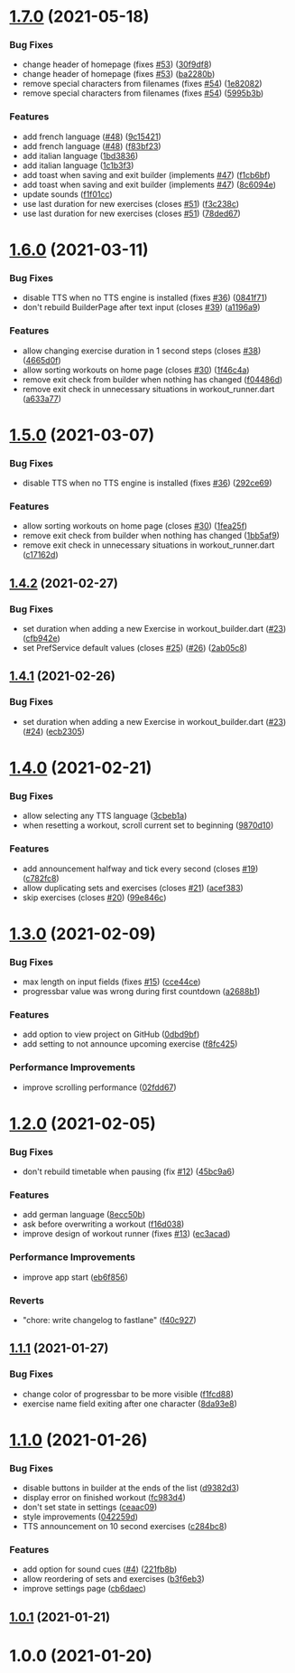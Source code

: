 # [1.7.0](https://github.com/blockbasti/just_another_workout_timer/compare/v1.6.0...v1.7.0) (2021-05-18)


### Bug Fixes

* change header of homepage (fixes [#53](https://github.com/blockbasti/just_another_workout_timer/issues/53)) ([30f9df8](https://github.com/blockbasti/just_another_workout_timer/commit/30f9df8dbecb5b82a39533adcea4d8e041ce139f))
* change header of homepage (fixes [#53](https://github.com/blockbasti/just_another_workout_timer/issues/53)) ([ba2280b](https://github.com/blockbasti/just_another_workout_timer/commit/ba2280b14be25b0d79eef6f1686779b9944accfa))
* remove special characters from filenames (fixes [#54](https://github.com/blockbasti/just_another_workout_timer/issues/54)) ([1e82082](https://github.com/blockbasti/just_another_workout_timer/commit/1e820820ee75fa3347045ccdfa0e16c0e2e670f5))
* remove special characters from filenames (fixes [#54](https://github.com/blockbasti/just_another_workout_timer/issues/54)) ([5995b3b](https://github.com/blockbasti/just_another_workout_timer/commit/5995b3b10a46a8f2ae5218e2bac6732c3f574a9b))


### Features

* add french language ([#48](https://github.com/blockbasti/just_another_workout_timer/issues/48)) ([9c15421](https://github.com/blockbasti/just_another_workout_timer/commit/9c15421ceb7e432d4b5b741a5b2a3c0754f72b2e))
* add french language ([#48](https://github.com/blockbasti/just_another_workout_timer/issues/48)) ([f83bf23](https://github.com/blockbasti/just_another_workout_timer/commit/f83bf235997a8ae61093285bff2736b081196d6a))
* add italian language ([1bd3836](https://github.com/blockbasti/just_another_workout_timer/commit/1bd3836afd531ba228e207429c2e7b8f2a6d149f))
* add italian language ([1c1b3f3](https://github.com/blockbasti/just_another_workout_timer/commit/1c1b3f3243837ebb8cddad083082104e7337ef40))
* add toast when saving and exit builder (implements [#47](https://github.com/blockbasti/just_another_workout_timer/issues/47)) ([f1cb6bf](https://github.com/blockbasti/just_another_workout_timer/commit/f1cb6bf5d1ddd917cc5e8e221d9b4607adbf32ba))
* add toast when saving and exit builder (implements [#47](https://github.com/blockbasti/just_another_workout_timer/issues/47)) ([8c6094e](https://github.com/blockbasti/just_another_workout_timer/commit/8c6094e903aa001159cc51eda58e8d4d8038e615))
* update sounds ([f1f01cc](https://github.com/blockbasti/just_another_workout_timer/commit/f1f01cc8efe3273859a577a4ccc4fc32e50dd7b8))
* use last duration for new exercises (closes [#51](https://github.com/blockbasti/just_another_workout_timer/issues/51)) ([f3c238c](https://github.com/blockbasti/just_another_workout_timer/commit/f3c238c36cfc0aa2e09f5ed11dd996ba42140437))
* use last duration for new exercises (closes [#51](https://github.com/blockbasti/just_another_workout_timer/issues/51)) ([78ded67](https://github.com/blockbasti/just_another_workout_timer/commit/78ded672be207e6ce877aa5d4f3a629af968b011))



# [1.6.0](https://github.com/blockbasti/just_another_workout_timer/compare/v1.5.0...v1.6.0) (2021-03-11)


### Bug Fixes

* disable TTS when no TTS engine is installed (fixes [#36](https://github.com/blockbasti/just_another_workout_timer/issues/36)) ([0841f71](https://github.com/blockbasti/just_another_workout_timer/commit/0841f7173b8617a60b7e0c7d5ffbdb684040be9f))
* don't rebuild BuilderPage after text input (closes [#39](https://github.com/blockbasti/just_another_workout_timer/issues/39)) ([a1196a9](https://github.com/blockbasti/just_another_workout_timer/commit/a1196a98eaa2c19c2570a69dfe776460b1b405ae))


### Features

* allow changing exercise duration in 1 second steps (closes [#38](https://github.com/blockbasti/just_another_workout_timer/issues/38)) ([4665d0f](https://github.com/blockbasti/just_another_workout_timer/commit/4665d0f49c0a9f59b21185831ee40c109f0973be))
* allow sorting workouts on home page (closes [#30](https://github.com/blockbasti/just_another_workout_timer/issues/30)) ([1f46c4a](https://github.com/blockbasti/just_another_workout_timer/commit/1f46c4ad138c74182b3d97ef50b63908014313b5))
* remove exit check from builder when nothing has changed ([f04486d](https://github.com/blockbasti/just_another_workout_timer/commit/f04486dbc8baec4a8bca92ebf1a0621be48c0168))
* remove exit check in unnecessary situations in workout_runner.dart ([a633a77](https://github.com/blockbasti/just_another_workout_timer/commit/a633a77b6df9c4246bedaf7fc9ef776fca437088))



# [1.5.0](https://github.com/blockbasti/just_another_workout_timer/compare/v1.4.2...v1.5.0) (2021-03-07)


### Bug Fixes

* disable TTS when no TTS engine is installed (fixes [#36](https://github.com/blockbasti/just_another_workout_timer/issues/36)) ([292ce69](https://github.com/blockbasti/just_another_workout_timer/commit/292ce699ef3823057cd74344f4b97986be8e9e2c))


### Features

* allow sorting workouts on home page (closes [#30](https://github.com/blockbasti/just_another_workout_timer/issues/30)) ([1fea25f](https://github.com/blockbasti/just_another_workout_timer/commit/1fea25f682af97d17855769d419406dc25e9f3ae))
* remove exit check from builder when nothing has changed ([1bb5af9](https://github.com/blockbasti/just_another_workout_timer/commit/1bb5af98b3dbbe8d3da2b6b694ffe90f2af558da))
* remove exit check in unnecessary situations in workout_runner.dart ([c17162d](https://github.com/blockbasti/just_another_workout_timer/commit/c17162d3b57ea8d2044b37d4f017ed2f74278c14))



## [1.4.2](https://github.com/blockbasti/just_another_workout_timer/compare/v1.4.1...v1.4.2) (2021-02-27)


### Bug Fixes

* set duration when adding a new Exercise in workout_builder.dart ([#23](https://github.com/blockbasti/just_another_workout_timer/issues/23)) ([cfb942e](https://github.com/blockbasti/just_another_workout_timer/commit/cfb942e224a838157db30a9fbc4ba34dc103b0f9))
* set PrefService default values (closes [#25](https://github.com/blockbasti/just_another_workout_timer/issues/25)) ([#26](https://github.com/blockbasti/just_another_workout_timer/issues/26)) ([2ab05c8](https://github.com/blockbasti/just_another_workout_timer/commit/2ab05c82cdf60362a8fca4c493e32b4d33ec2738))



## [1.4.1](https://github.com/blockbasti/just_another_workout_timer/compare/v1.4.0...v1.4.1) (2021-02-26)


### Bug Fixes

* set duration when adding a new Exercise in workout_builder.dart ([#23](https://github.com/blockbasti/just_another_workout_timer/issues/23)) ([#24](https://github.com/blockbasti/just_another_workout_timer/issues/24)) ([ecb2305](https://github.com/blockbasti/just_another_workout_timer/commit/ecb23053e83b6505a1c3d44f85b299db9bad7ab7))



# [1.4.0](https://github.com/blockbasti/just_another_workout_timer/compare/v1.3.0...v1.4.0) (2021-02-21)


### Bug Fixes

* allow selecting any TTS language ([3cbeb1a](https://github.com/blockbasti/just_another_workout_timer/commit/3cbeb1ad707ccbba339e1ffbc74e8ec32f1249a3))
* when resetting a workout, scroll current set to beginning ([9870d10](https://github.com/blockbasti/just_another_workout_timer/commit/9870d1080df1a667fdc1206b2f91c0659498dce0))


### Features

* add announcement halfway and tick every second (closes [#19](https://github.com/blockbasti/just_another_workout_timer/issues/19)) ([c782fc8](https://github.com/blockbasti/just_another_workout_timer/commit/c782fc8511c067147653d936b564b79ba488c0c3))
* allow duplicating sets and exercises (closes [#21](https://github.com/blockbasti/just_another_workout_timer/issues/21)) ([acef383](https://github.com/blockbasti/just_another_workout_timer/commit/acef38374caa77a996aaf50c85dd957af942a727))
* skip exercises (closes [#20](https://github.com/blockbasti/just_another_workout_timer/issues/20)) ([99e846c](https://github.com/blockbasti/just_another_workout_timer/commit/99e846c6725a5b0b6f8364ce79b8a5d49a7f1a8a))



# [1.3.0](https://github.com/blockbasti/just_another_workout_timer/compare/v1.2.0...v1.3.0) (2021-02-09)


### Bug Fixes

* max length on input fields (fixes [#15](https://github.com/blockbasti/just_another_workout_timer/issues/15)) ([cce44ce](https://github.com/blockbasti/just_another_workout_timer/commit/cce44ceb3bbc51eec9a4bad9d297356d49968cdc))
* progressbar value was wrong during first countdown ([a2688b1](https://github.com/blockbasti/just_another_workout_timer/commit/a2688b13805fc63afd8483a69bc3d470c1b70dca))


### Features

* add option to view project on GitHub ([0dbd9bf](https://github.com/blockbasti/just_another_workout_timer/commit/0dbd9bf3830749d807d936aeaeb0825c22a30ba2))
* add setting to not announce upcoming exercise ([f8fc425](https://github.com/blockbasti/just_another_workout_timer/commit/f8fc425f83e18beda659f3b3a4591b52c8eb93df))


### Performance Improvements

* improve scrolling performance ([02fdd67](https://github.com/blockbasti/just_another_workout_timer/commit/02fdd679932b76420cba3f0d3e72df43f82ab20a))



# [1.2.0](https://github.com/blockbasti/just_another_workout_timer/compare/v1.1.1...v1.2.0) (2021-02-05)


### Bug Fixes

* don't rebuild timetable when pausing (fix [#12](https://github.com/blockbasti/just_another_workout_timer/issues/12)) ([45bc9a6](https://github.com/blockbasti/just_another_workout_timer/commit/45bc9a6a39bcd9d5062d7f7e65b8605a0ab99b71))


### Features

* add german language ([8ecc50b](https://github.com/blockbasti/just_another_workout_timer/commit/8ecc50b90d9309c5effb97ea19d22c2d85ebb87c))
* ask before overwriting a workout ([f16d038](https://github.com/blockbasti/just_another_workout_timer/commit/f16d038fdda9f8e9e2c9ccbfad1efb7f754d4c43))
* improve design of workout runner (fixes [#13](https://github.com/blockbasti/just_another_workout_timer/issues/13)) ([ec3acad](https://github.com/blockbasti/just_another_workout_timer/commit/ec3acadd26e3939b7beb0e76d46355e3db8f5f4b))


### Performance Improvements

* improve app start ([eb6f856](https://github.com/blockbasti/just_another_workout_timer/commit/eb6f856017d2a8e99bde75d48b3793b711748d05))


### Reverts

* "chore: write changelog to fastlane" ([f40c927](https://github.com/blockbasti/just_another_workout_timer/commit/f40c9274659e43162d7e57e77ad96d033abe66dc))



## [1.1.1](https://github.com/blockbasti/just_another_workout_timer/compare/v1.1.0...v1.1.1) (2021-01-27)


### Bug Fixes

* change color of progressbar to be more visible ([f1fcd88](https://github.com/blockbasti/just_another_workout_timer/commit/f1fcd888ca4cd26c5d5de51bbbdb85246b1cb6ae))
* exercise name field exiting after one character ([8da93e8](https://github.com/blockbasti/just_another_workout_timer/commit/8da93e86103d49f2838bffef321ce6776a367d09))



# [1.1.0](https://github.com/blockbasti/just_another_workout_timer/compare/v1.0.1...v1.1.0) (2021-01-26)


### Bug Fixes

* disable buttons in builder at the ends of the list ([d9382d3](https://github.com/blockbasti/just_another_workout_timer/commit/d9382d303ab0c6a75825d767e6192bf4eb7003a7))
* display error on finished workout ([fc983d4](https://github.com/blockbasti/just_another_workout_timer/commit/fc983d4a6bd5569bc56a6a0106176462ab903abd))
* don't set state in settings ([ceaac09](https://github.com/blockbasti/just_another_workout_timer/commit/ceaac09e173eee8b5020918c5d137e0e6cb72a65))
* style improvements ([042259d](https://github.com/blockbasti/just_another_workout_timer/commit/042259d96f5858b4ddfcedf9bf546ac696e06ca3))
* TTS announcement on 10 second exercises ([c284bc8](https://github.com/blockbasti/just_another_workout_timer/commit/c284bc8b520c0a7c49d1d48effc30c8bdee72ca8))


### Features

* add option for sound cues ([#4](https://github.com/blockbasti/just_another_workout_timer/issues/4)) ([221fb8b](https://github.com/blockbasti/just_another_workout_timer/commit/221fb8bb3c23b4650d0e19aea28a99e0ec0284e8))
* allow reordering of sets and exercises ([b3f6eb3](https://github.com/blockbasti/just_another_workout_timer/commit/b3f6eb3bd00ea5beb091024f0f61a25823700503))
* improve settings page ([cb6daec](https://github.com/blockbasti/just_another_workout_timer/commit/cb6daeca8a920722f8264572b9f08c02201c6a10))



## [1.0.1](https://github.com/blockbasti/just_another_workout_timer/compare/v1.0.0...v1.0.1) (2021-01-21)



# 1.0.0 (2021-01-20)



